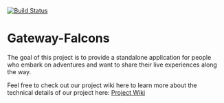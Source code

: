 [![Build Status](http://149.165.170.222:8080/buildStatus/icon?job=Fitbit_Green_Pipeline)](http://149.165.170.222:8080/job/Fitbit_Green_Pipeline/)

# Gateway-Falcons

The goal of this project is to provide a standalone application for people who embark on adventures and want to share their live experiences along the way.

Feel free to check out our project wiki here to learn more about the technical details of our project here: [Project Wiki](https://github.com/airavata-courses/Gateway-Falcons/wiki)

